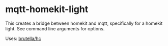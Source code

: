 # mqtt-homekit-light

This creates a bridge between homekit and mqtt, specifically for a homekit light. See command line arguments for options.

Uses: [brutella/hc](https://github.com/brutella/hc)
